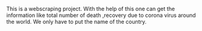This is a webscraping project. With the help of this one can get the information like total number of death ,recovery due to corona virus around the world. We only have to put the name of the country.
